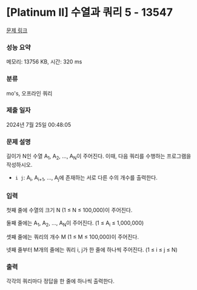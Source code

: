 # [Platinum II] 수열과 쿼리 5 - 13547 

[문제 링크](https://www.acmicpc.net/problem/13547) 

### 성능 요약

메모리: 13756 KB, 시간: 320 ms

### 분류

mo's, 오프라인 쿼리

### 제출 일자

2024년 7월 25일 00:48:05

### 문제 설명

<p>길이가 N인 수열 A<sub>1</sub>, A<sub>2</sub>, ..., A<sub>N</sub>이 주어진다. 이때, 다음 쿼리를 수행하는 프로그램을 작성하시오.</p>

<ul>
	<li><code>i j</code>: A<sub>i</sub>, A<sub>i+1</sub>, ..., A<sub>j</sub>에 존재하는 서로 다른 수의 개수를 출력한다.</li>
</ul>

### 입력 

 <p>첫째 줄에 수열의 크기 N (1 ≤ N ≤ 100,000)이 주어진다.</p>

<p>둘째 줄에는 A<sub>1</sub>, A<sub>2</sub>, ..., A<sub>N</sub>이 주어진다. (1 ≤ A<sub>i</sub> ≤ 1,000,000)</p>

<p>셋째 줄에는 쿼리의 개수 M (1 ≤ M ≤ 100,000)이 주어진다.</p>

<p>넷째 줄부터 M개의 줄에는 쿼리 i, j가 한 줄에 하나씩 주어진다. (1 ≤ i ≤ j ≤ N)</p>

### 출력 

 <p>각각의 쿼리마다 정답을 한 줄에 하나씩 출력한다.</p>

